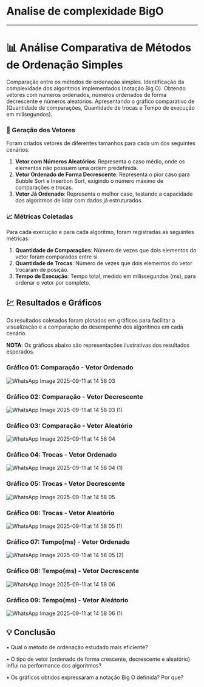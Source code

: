 # Analise de complexidade BigO
-----

# 📊 Análise Comparativa de Métodos de Ordenação Simples

Comparação entre os métodos de ordenação simples. Identificação da complexidade dos algoritmos implementados (notação Big O). Obtendo vetores com números ordenados, números ordenados de forma decrescente e números aleatórios. Apresentando o gráfico comparativo de (Quantidade de comparações, Quantidade de trocas e Tempo de execução em milisegundos).

### 🔢 Geração dos Vetores

Foram criados vetores de diferentes tamanhos para cada um dos seguintes cenários:

1.  **Vetor com Números Aleatórios**: Representa o caso médio, onde os elementos não possuem uma ordem predefinida.
2.  **Vetor Ordenado de Forma Decrescente**: Representa o pior caso para Bubble Sort e Insertion Sort, exigindo o número máximo de comparações e trocas.
3.  **Vetor Já Ordenado**: Representa o melhor caso, testando a capacidade dos algoritmos de lidar com dados já estruturados.

### 📈 Métricas Coletadas

Para cada execução e para cada algoritmo, foram registradas as seguintes métricas:

1.  **Quantidade de Comparações**: Número de vezes que dois elementos do vetor foram comparados entre si.
2.  **Quantidade de Trocas**: Número de vezes que dois elementos do vetor trocaram de posição.
3.  **Tempo de Execução**: Tempo total, medido em milissegundos (ms), para ordenar o vetor por completo.

## 💹 Resultados e Gráficos

Os resultados coletados foram plotados em gráficos para facilitar a visualização e a comparação do desempenho dos algoritmos em cada cenário.

**NOTA**: Os gráficos abaixo são representações ilustrativas dos resultados esperados.

### Gráfico 01: Comparação - Vetor Ordenado



![WhatsApp Image 2025-09-11 at 14 58 03](https://github.com/user-attachments/assets/25256102-3b37-4604-a45f-3543c9781a2b)


### Gráfico 02: Comparação - Vetor Decrescente



![WhatsApp Image 2025-09-11 at 14 58 03 (1)](https://github.com/user-attachments/assets/e79ce5ae-43b0-4b2d-9b11-5c7a47946e87)


### Gráfico 03: Comparação - Vetor Aleatório



![WhatsApp Image 2025-09-11 at 14 58 04](https://github.com/user-attachments/assets/72b32157-544e-488c-8996-1dc3b3767ef7)


### Gráfico 04: Trocas - Vetor Ordenado



![WhatsApp Image 2025-09-11 at 14 58 04 (1)](https://github.com/user-attachments/assets/a5cd5c1c-8cd7-4237-b212-8afe2b48d700)


### Gráfico 05: Trocas - Vetor Decrescente



![WhatsApp Image 2025-09-11 at 14 58 05](https://github.com/user-attachments/assets/54fec156-4ec0-43fc-8d60-55aa271152e5)


### Gráfico 06: Trocas - Vetor Aleatório



![WhatsApp Image 2025-09-11 at 14 58 05 (1)](https://github.com/user-attachments/assets/f54b1ad4-92b9-4327-99c7-7f31b1c5d6b7)


### Gráfico 07: Tempo(ms) - Vetor Ordenado



![WhatsApp Image 2025-09-11 at 14 58 05 (2)](https://github.com/user-attachments/assets/1fbd70ac-02c4-4657-b94a-d3c43bfbeeca)


### Gráfico 08: Tempo(ms) - Vetor Decrescente



![WhatsApp Image 2025-09-11 at 14 58 06](https://github.com/user-attachments/assets/07abc485-08ff-46e7-aba9-7c8cddcf5e3c)


### Gráfico 09: Tempo(ms) - Vetor Aleátorio



![WhatsApp Image 2025-09-11 at 14 58 06 (1)](https://github.com/user-attachments/assets/a292c1e6-e465-46e4-bdbc-167afe2ad8f6)



## 💡 Conclusão

• Qual o método de ordenação estudado mais eficiente? 

• O tipo de vetor (ordenado de forma crescente, decrescente e aleatório) influi
na performance dos algoritmos? 

• Os gráficos obtidos expressaram a notação Big O definida? Por que?
